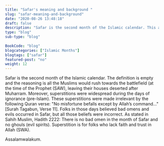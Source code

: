 ```yaml
--- 
title: "Safar's meaning and background " 
slug: "safar-meaning-and-background"
date: "2020-08-26 13:48:18" 
draft: false
description: "Safar is the second month of the Islamic calendar. This article refutes the superstitions associated with Safar." 
type: "blog" 
sub-type: "blog" 
 
BookCode: "blog"
blogcategories: ["Islamic Months"]
blogtags: ["safar"]
featured-post: "no"
weight:	12 
---  
```

 Safar is the second month of the Islamic calendar. The definition is empty and the reasoning is all the Muslims would rush towards the battlefield (at the time of the Prophet (SAW), leaving their houses deserted after Muharram. Moreover, superstitions were widespread during the days of ignorance (pre-Islam). These superstitions were made irrelevant by the following Quran verse: "No misfortune befalls except by Allah’s command..." [Surah Tagabun, Verse 11]. Folks in those days believed bad omens and evils occurred in Safar, but all those beliefs were incorrect. As stated in Sahih Muslim, Hadith 2222: There is no bad omen in the month of Safar and no ghouls (evil spirits). Superstition is for folks who lack faith and trust in Allah (SWA).

Assalamwalakum.
